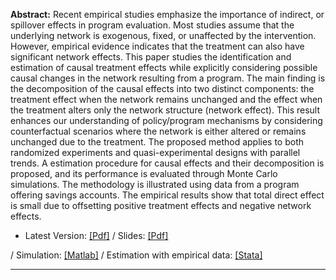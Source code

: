 **Abstract:** Recent empirical studies emphasize the importance of indirect, or spillover effects in program evaluation. Most studies assume that the underlying network is exogenous, fixed, or unaffected by the intervention. However, empirical evidence indicates that the treatment can also have significant network effects. This paper studies the identification and estimation of causal treatment effects while explicitly considering possible causal changes in the network resulting from a program.	The main finding is the decomposition of the causal effects into two distinct components: the treatment effect when the network remains unchanged and the effect when the treatment alters only the network structure (network effect). This result enhances our understanding of policy/program mechanisms by considering counterfactual scenarios where the network is either altered or remains unchanged due to the treatment. The proposed method applies to both randomized experiments and quasi-experimental designs with parallel trends. A estimation procedure for causal effects and their decomposition is proposed, and its performance is evaluated through Monte Carlo simulations. The methodology is illustrated using data from a program offering savings accounts. The empirical results show that total direct effect is small due to offsetting positive treatment effects and negative network effects.

* Latest Version: [[Pdf]](/assets/docs/JMP.pdf) / Slides: [[Pdf]](/assets/docs/JMP_seminar.pdf)
<!-- * Data Source: [[Replication Data]](https://dataverse.harvard.edu/dataset.xhtml?persistentId=doi:10.7910/DVN/K6QU2J)
--- Comola, Margherita; Prina, Silvia, 2020, "Replication data for: Treatment Effect Accounting for Network Changes", https://doi.org/10.7910/DVN/K6QU2J, Harvard Dataverse, V1 -->
/ Simulation: [[Matlab]](https://github.com/SiwonRyu/TENC_Simulation) / Estimation with empirical data: [[Stata]](https://github.com/SiwonRyu/TENC_Estimation)

---